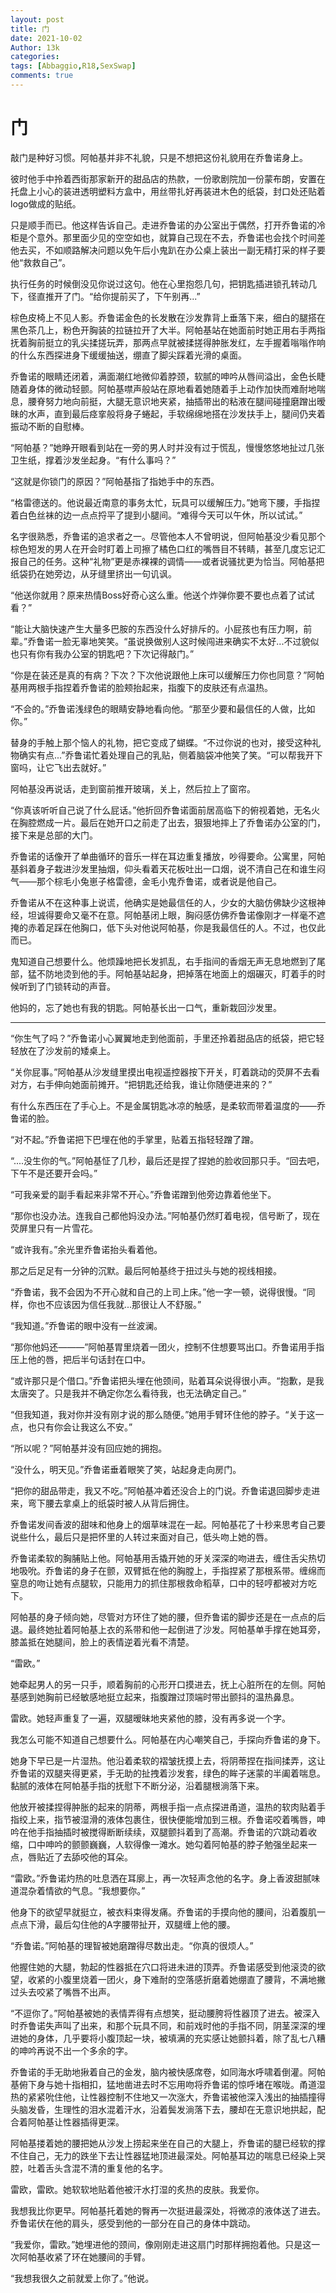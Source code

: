 ```yaml
---
layout: post
title: 门
date: 2021-10-02
Author: 13k
categories: 
tags: [Abbaggio,R18,SexSwap]
comments: true
---
```

# 门

敲门是种好习惯。阿帕基并非不礼貌，只是不想把这份礼貌用在乔鲁诺身上。

彼时他手中拎着西街那家新开的甜品店的热款，一份歌剧院加一份蒙布朗，安置在托盘上小心的装进透明塑料方盒中，用丝带扎好再装进木色的纸袋，封口处还贴着logo做成的贴纸。

只是顺手而已。他这样告诉自己。走进乔鲁诺的办公室出于偶然，打开乔鲁诺的冷柜是个意外。那里面少见的空空如也，就算自己现在不去，乔鲁诺也会找个时间差他去买，不如顺路解决问题以免午后小鬼趴在办公桌上装出一副无精打采的样子要他“救救自己”。

执行任务的时候倒没见你说过这句。他在心里抱怨几句，把钥匙插进锁孔转动几下，径直推开了门。“给你提前买了，下午别再...”

棕色皮椅上不见人影。乔鲁诺金色的长发散在沙发靠背上垂落下来，细白的腿搭在黑色茶几上，粉色开胸装的拉链拉开了大半。阿帕基站在她面前时她正用右手两指抚着胸前挺立的乳尖揉搓玩弄，那两点早就被揉搓得肿胀发红，左手握着嗡嗡作响的什么东西探进身下缓缓抽送，绷直了脚尖踩着光滑的桌面。

乔鲁诺的眼睛还闭着，满面潮红地微仰着脖颈，软腻的呻吟从唇间溢出，金色长睫随着身体的微动轻颤。阿帕基噤声般站在原地看着她随着手上动作加快而难耐地喘息，腰脊努力地向前挺，大腿无意识地夹紧，抽插带出的粘液在腿间碰撞磨蹭出暧昧的水声，直到最后痉挛般将身子蜷起，手软绵绵地搭在沙发扶手上，腿间仍夹着振动不断的自慰棒。

“阿帕基？”她睁开眼看到站在一旁的男人时并没有过于慌乱，慢慢悠悠地扯过几张卫生纸，撑着沙发坐起身。“有什么事吗？”

“这就是你锁门的原因？”阿帕基指了指她手中的东西。

“格雷德送的。他说最近南意的事务太忙，玩具可以缓解压力。”她弯下腰，手指捏着白色丝袜的边一点点捋平了提到小腿间。“难得今天可以午休，所以试试。”

名字很熟悉，乔鲁诺的追求者之一。尽管他本人不曾明说，但阿帕基没少看见那个棕色短发的男人在开会时盯着上司擦了橘色口红的嘴唇目不转睛，甚至几度忘记汇报自己的任务。这种“礼物”更是赤裸裸的调情——或者说骚扰更为恰当。阿帕基把纸袋扔在她旁边，从牙缝里挤出一句讥讽。

“他送你就用？原来热情Boss好奇心这么重。他送个炸弹你要不要也点着了试试看？”

“能让大脑快速产生大量多巴胺的东西没什么好排斥的。小屁孩也有压力啊，前辈。”乔鲁诺一脸无辜地笑笑。“虽说换做别人这时候闯进来确实不太好...不过貌似也只有你有我办公室的钥匙吧？下次记得敲门。”

“你是在装还是真的有病？下次？下次他说跟他上床可以缓解压力你也同意？”阿帕基用两根手指捏着乔鲁诺的脸颊抬起来，指腹下的皮肤还有点温热。

“不会的。”乔鲁诺浅绿色的眼睛安静地看向他。“那至少要和最信任的人做，比如你。”

替身的手触上那个恼人的礼物，把它变成了蝴蝶。“不过你说的也对，接受这种礼物确实有点...”乔鲁诺忙着处理自己的乳贴，侧着脑袋冲他笑了笑。“可以帮我开下窗吗，让它飞出去就好。”

阿帕基没再说话，走到窗前推开玻璃，关上，然后拉上了窗帘。

“你真该听听自己说了什么屁话。”他折回乔鲁诺面前居高临下的俯视着她，无名火在胸腔燃成一片。最后在她开口之前走了出去，狠狠地摔上了乔鲁诺办公室的门，接下来是总部的大门。

乔鲁诺的话像开了单曲循环的音乐一样在耳边重复播放，吵得要命。公寓里，阿帕基斜着身子栽进沙发里抽烟，仰头看着天花板吐出一口烟，说不清自己在和谁生闷气——那个棕毛小兔崽子格雷德，金毛小鬼乔鲁诺，或者说是他自己。

乔鲁诺从不在这种事上说谎，他确实是她最信任的人，少女的大脑仿佛缺少这根神经，坦诚得要命又毫不在意。阿帕基闭上眼，胸闷感仿佛乔鲁诺像刚才一样毫不遮掩的赤着足踩在他胸口，低下头对他说阿帕基，你是我最信任的人。不过，也仅此而已。

鬼知道自己想要什么。他烦躁地把长发抓乱，右手指间的香烟无声无息地燃到了尾部，猛不防地烫到他的手。阿帕基站起身，把掉落在地面上的烟碾灭，盯着手的时候听到了门锁转动的声音。

他妈的，忘了她也有我的钥匙。阿帕基长出一口气，重新栽回沙发里。

------

“你生气了吗？”乔鲁诺小心翼翼地走到他面前，手里还拎着甜品店的纸袋，把它轻轻放在了沙发前的矮桌上。

“关你屁事。”阿帕基从沙发缝里摸出电视遥控器按下开关，盯着跳动的荧屏不去看对方，右手伸向她面前摊开。“把钥匙还给我，谁让你随便进来的？”

有什么东西压在了手心上。不是金属钥匙冰凉的触感，是柔软而带着温度的——乔鲁诺的脸。

“对不起。”乔鲁诺把下巴埋在他的手掌里，贴着五指轻轻蹭了蹭。

“....没生你的气。”阿帕基怔了几秒，最后还是捏了捏她的脸收回那只手。“回去吧，下午不是还要开会吗。”

“可我亲爱的副手看起来非常不开心。”乔鲁诺蹭到他旁边靠着他坐下。

“那你也没办法。连我自己都他妈没办法。”阿帕基仍然盯着电视，信号断了，现在荧屏里只有一片雪花。

“或许我有。”余光里乔鲁诺抬头看着他。

那之后足足有一分钟的沉默。最后阿帕基终于扭过头与她的视线相接。

“乔鲁诺，我不会因为不开心就和自己的上司上床。”他一字一顿，说得很慢。“同样，你也不应该因为信任我就...那很让人不舒服。”

“我知道。”乔鲁诺的眼中没有一丝波澜。

“那你他妈还———”阿帕基胃里烧着一团火，控制不住想要骂出口。乔鲁诺用手指压上他的唇，把后半句话封在口中。

“或许那只是个借口。”乔鲁诺把头埋在他颈间，贴着耳朵说得很小声。“抱歉，是我太唐突了。只是我并不确定你怎么看待我，也无法确定自己。”

“但我知道，我对你并没有刚才说的那么随便。”她用手臂环住他的脖子。“关于这一点，也只有你会让我这么不安。”

“所以呢？”阿帕基并没有回应她的拥抱。

“没什么，明天见。”乔鲁诺垂着眼笑了笑，站起身走向房门。

“把你的甜品带走，我又不吃。”阿帕基冲着还没合上的门说。乔鲁诺退回脚步走进来，弯下腰去拿桌上的纸袋时被人从背后拥住。

乔鲁诺发间香波的甜味和他身上的烟草味混在一起。阿帕基花了十秒来思考自己要说些什么，最后只是把怀里的人转过来面对自己，低头吻上她的唇。

乔鲁诺柔软的胸脯贴上他。阿帕基用舌撬开她的牙关深深的吻进去，缠住舌尖热切地吸吮。乔鲁诺的身子在颤，双臂抵在他的胸膛上，手指捏紧了那根系带。缠绵而窒息的吻让她有点腿软，只能用力的抓住那根救命稻草，口中的轻哼都被对方吃下。

阿帕基的身子倾向她，尽管对方环住了她的腰，但乔鲁诺的脚步还是在一点点的后退。最终她扯着阿帕基上衣的系带和他一起倒进了沙发。阿帕基单手撑在她耳旁，膝盖抵在她腿间，脸上的表情逆着光看不清楚。

“雷欧。”

她牵起男人的另一只手，顺着胸前的心形开口摸进去，抚上心脏所在的左侧。阿帕基感到她胸前已经敏感地挺立起来，指腹蹭过顶端时带出颤抖的温热鼻息。

雷欧。她轻声重复了一遍，双腿暧昧地夹紧他的膝，没有再多说一个字。

我怎么可能不知道自己想要什么。阿帕基在内心嘲笑自己，手探向乔鲁诺的身下。

她身下早已是一片湿热。他沿着柔软的褶皱抚摸上去，将阴蒂捏在指间揉弄，这让乔鲁诺的双腿夹得更紧，手无助的扯拽着沙发套，绿色的眸子迷蒙的半阖着喘息。黏腻的液体在阿帕基手指的抚慰下不断分泌，沿着腿根淌落下来。

他放开被揉捏得肿胀的起来的阴蒂，两根手指一点点探进甬道，温热的软肉贴着手指绞上来，指节被湿滑的液体包裹住，很快便能增加到三根。乔鲁诺咬着嘴唇，呻吟在他手指抽插时被搅得断断续续，双腿颤抖着到了高潮。乔鲁诺的穴跳动着收缩，口中呻吟的颤颤巍巍，人软得像一滩水。她勾着阿帕基的脖子勉强坐起来一点，唇贴近了去舔咬他的耳朵。

“雷欧。”乔鲁诺灼热的吐息洒在耳廓上，再一次轻声念他的名字。身上香波甜腻味道混杂着情欲的气息。“我想要你。”

他身下的欲望早就挺立，被衣料束得发痛。乔鲁诺的手摸向他的腰间，沿着腹肌一点点下滑，最后勾住他的A字腰带扯开，双腿缠上他的腰。

“乔鲁诺。”阿帕基的理智被她磨蹭得尽数出走。“你真的很烦人。”

他握住她的大腿，勃起的性器抵在穴口将进未进的顶弄。乔鲁诺感受到他滚烫的欲望，收紧的小腹里烧着一团火，身下难耐的空落感折磨着她绷直了腰背，不满地撇过头去咬紧了嘴唇不出声。

“不逗你了。”阿帕基被她的表情弄得有点想笑，挺动腰胯将性器顶了进去。被深入时乔鲁诺失声叫了出来，和那个玩具不同，和前戏时他的手指不同，阴茎深深的埋进她的身体，几乎要将小腹顶起一块，被填满的充实感让她颤抖着，除了乱七八糟的呻吟再说不出一个多余的字。

乔鲁诺的手无助地揪着自己的金发，脑内被快感席卷，如同海水呼啸着倒灌。阿帕基俯下身与她十指相扣，猛地凿进去时不忘用吻将乔鲁诺的惊呼堵在喉咙。甬道湿热的紧紧吮住他，让性器控制不住地又一次涨大，乔鲁诺被他深入浅出的抽插撞得头脑发昏，生理性的泪水混着汗水，沿着鬓发淌落下去，腰却在无意识地拱起，配合着阿帕基让性器插得更深。

阿帕基搂着她的腰把她从沙发上捞起来坐在自己的大腿上，乔鲁诺的腿已经软的撑不住自己，无力的跌坐下去让性器猛地顶进最深处。阿帕基耳边的喘息已经染上哭腔，吐着舌头含混不清的重复他的名字。

雷欧，雷欧。她软软地贴着他被汗水打湿的炙热的皮肤。我爱你。

我想我比你更早。阿帕基托着她的臀再一次挺进最深处，将微凉的液体送了进去。乔鲁诺伏在他的肩头，感受到他的一部分在自己的身体中跳动。

“我爱你，雷欧。”她埋进他的颈间，像刚刚走进这扇门时那样拥抱着他。只是这一次阿帕基收紧了环在她腰间的手臂。

“我想我很久之前就爱上你了。”他说。






